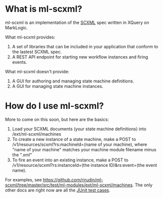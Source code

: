 What is ml-scxml?
========

ml-scxml is an implementation of the [SCXML](http://www.w3.org/TR/scxml/) spec written in XQuery on MarkLogic. 

What ml-scxml provides:

1. A set of libraries that can be included in your application that conform to the lastest SCXML spec.
2. A REST API endpoint for starting new workflow instances and firing events.

What ml-scxml doesn't provide:

1. A GUI for authoring and managing state machine definitions.
2. A GUI for managing state machine instances.

How do I use ml-scxml?
========
More to come on this soon, but here are the basics:

1. Load your SCXML documents (your state machine definitions) into /ext/ml-scxml/machines
2. To create a new instance of a state machine, make a POST to /v1/resources/scxml?rs:machineId=(name of your machine), where "name of your machine" matches your machine module filename minus the ".xml"
3. To fire an event into an existing instance, make a POST to /v1/resource/scxml?rs:instanceId=(the instance ID)&rs:event=(the event name).

For examples, see https://github.com/rjrudin/ml-scxml/tree/master/src/test/ml-modules/ext/ml-scxml/machines. The only other docs are right now are all the [JUnit test cases](https://github.com/rjrudin/ml-scxml/tree/master/src/test/java/com/marklogic/scxml).
